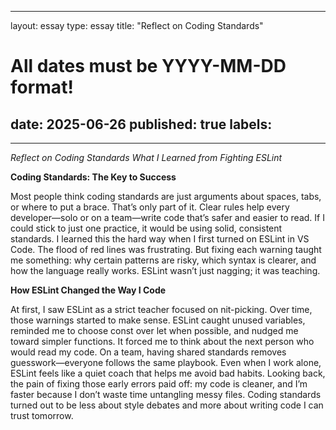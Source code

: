
---
layout: essay
type: essay
title: "Reflect on Coding Standards"
# All dates must be YYYY-MM-DD format!
date: 2025-06-26
published: true
labels:
 -
---



*Reflect on Coding Standards*
*What I Learned from Fighting ESLint*


**Coding Standards: The Key to Success**

Most people think coding standards are just arguments about spaces, tabs, or where to put a brace. That’s only part of it. Clear rules help every developer—solo or on a team—write code that’s safer and easier to read. If I could stick to just one practice, it would be using solid, consistent standards.
I learned this the hard way when I first turned on ESLint in VS Code. The flood of red lines was frustrating. But fixing each warning taught me something: why certain patterns are risky, which syntax is clearer, and how the language really works. ESLint wasn’t just nagging; it was teaching.


**How ESLint Changed the Way I Code**

At first, I saw ESLint as a strict teacher focused on nit-picking. Over time, those warnings started to make sense. ESLint caught unused variables, reminded me to choose const over let when possible, and nudged me toward simpler functions. It forced me to think about the next person who would read my code.
On a team, having shared standards removes guesswork—everyone follows the same playbook. Even when I work alone, ESLint feels like a quiet coach that helps me avoid bad habits. Looking back, the pain of fixing those early errors paid off: my code is cleaner, and I’m faster because I don’t waste time untangling messy files. Coding standards turned out to be less about style debates and more about writing code I can trust tomorrow.
